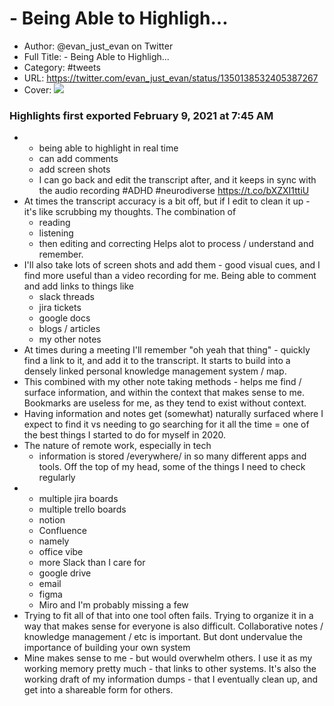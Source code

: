# - Being Able to Highligh...

- Author: @evan_just_evan on Twitter
- Full Title: - Being Able to Highligh...
- Category: #tweets
- URL: https://twitter.com/evan_just_evan/status/1350138532405387267
- Cover: ![](https://pbs.twimg.com/profile_images/1348982202453938183/D72AwQeN.jpg)

### Highlights first exported February 9, 2021 at 7:45 AM

- - being able to highlight in real time 
  - can add comments 
  - add screen shots 
  - I can go back and edit the transcript after, and it keeps in sync with the audio recording 
  #ADHD #neurodiverse https://t.co/bXZXI1ttiU
- At times the transcript accuracy is a bit off, but if I edit to clean it up - it's like scrubbing my thoughts.
  The combination of 
  - reading 
  - listening 
  - then editing and correcting 
  Helps alot to process / understand and remember.
- I'll also take lots of screen shots and add them - good visual cues, and I find more useful than a video recording for me.
  Being able to comment and add links to things like 
  - slack threads 
  - jira tickets 
  - google docs 
  - blogs / articles 
  - my other notes
- At times during a meeting I'll remember "oh yeah that thing" - quickly find a link to it, and add it to the transcript.
  It starts to build into a densely linked personal knowledge management system / map.
- This combined with my other note taking methods - helps me find / surface information, and within the context that makes sense to me.
  Bookmarks are useless for me, as they tend to exist without context.
- Having information and notes get (somewhat) naturally surfaced where I expect to find it vs needing to go searching for it all the time = one of the best things I started to do for myself in 2020.
- The nature of remote work, especially in tech 
  - information is stored /everywhere/ in so many different apps and tools.
  Off the top of my head, some of the things I need to check regularly
- - multiple jira boards 
  - multiple trello boards 
  - notion 
  - Confluence 
  - namely 
  - office vibe 
  - more Slack than I care for 
  - google drive 
  - email 
  - figma 
  - Miro 
  and I'm probably missing a few
- Trying to fit all of that into one tool often fails.
  Trying to organize it in a way that makes sense for everyone is also difficult.
  Collaborative notes / knowledge management / etc is important.
  But dont undervalue the importance of building your own system
- Mine makes sense to me - but would overwhelm others.
  I use it as my working memory pretty much - that links to other systems.
  It's also the working draft of my information dumps - that I eventually clean up, and get into a shareable form for others.
